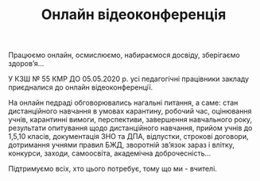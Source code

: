 ﻿---
title: Онлайн відеоконференція
---

Працюємо онлайн, осмислюємо, набираємося досвіду, зберігаємо здоров’я...

У КЗШ № 55 КМР ДО 05.05.2020 р. усі педагогічні працівники закладу приєдналися до онлайн відеоконференції.

На онлайн педраді обговорювались нагальні питання, а саме: стан дистанційного навчання в умовах карантину, робочий час, оцінювання учнів, карантинні вимоги, перспективи, завершення навчального року, результати опитування щодо дистанційного навчання, прийом учнів до 1,5,10 класів, документація ЗНО та ДПА, відпустки, строкові договори, дотримання учнями правил БЖД, зворотній зв’язок зараз і влітку, конкурси, заходи, самоосвіта, академічна доброчесність...

Підтримуємо всіх, хто цього потребує, тому що ми - вчителі.

<slideshow />
